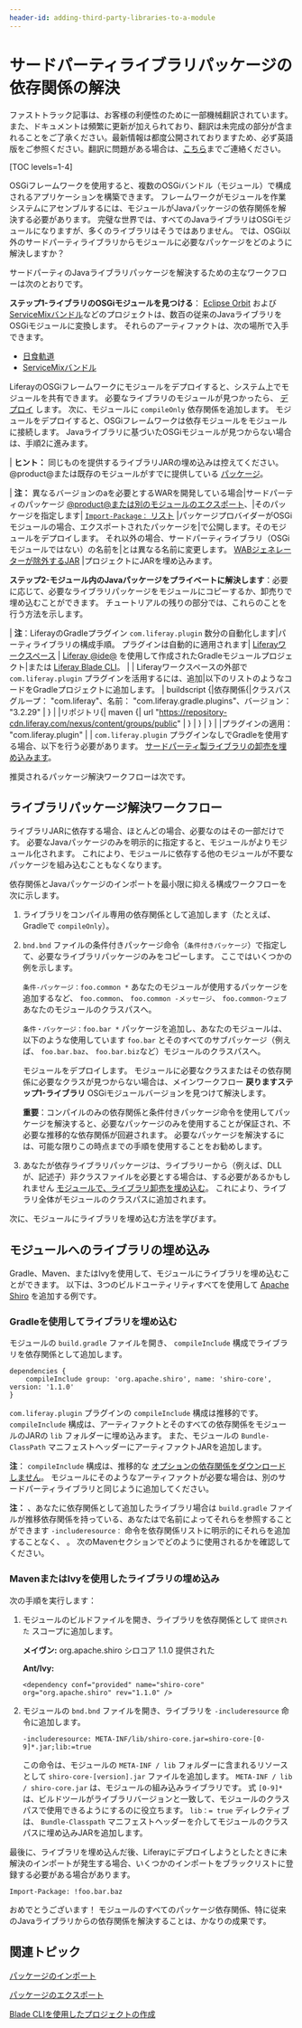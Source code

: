 ```yaml
---
header-id: adding-third-party-libraries-to-a-module
---
```


# サードパーティライブラリパッケージの依存関係の解決

<p class="alert alert-info"><span class="wysiwyg-color-blue120">ファストトラック記事は、お客様の利便性のために一部機械翻訳されています。また、ドキュメントは頻繁に更新が加えられており、翻訳は未完成の部分が含まれることをご了承ください。最新情報は都度公開されておりますため、必ず英語版をご参照ください。翻訳に問題がある場合は、<a href="mailto:support-content-jp@liferay.com">こちら</a>までご連絡ください。</span></p>

[TOC levels=1-4]

OSGiフレームワークを使用すると、複数のOSGiバンドル（モジュール）で構成されるアプリケーションを構築できます。 フレームワークがモジュールを作業システムにアセンブルするには、モジュールがJavaパッケージの依存関係を解決する必要があります。 完璧な世界では、すべてのJavaライブラリはOSGiモジュールになりますが、多くのライブラリはそうではありません。 では、OSGi以外のサードパーティライブラリからモジュールに必要なパッケージをどのように解決しますか？

サードパーティのJavaライブラリパッケージを解決するための主なワークフローは次のとおりです。

**ステップ1-ライブラリのOSGiモジュールを見つける**： [Eclipse Orbit](https://www.eclipse.org/orbit/) および [ServiceMixバンドル](https://servicemix.apache.org/developers/source/bundles-source.html)などのプロジェクトは、数百の従来のJavaライブラリをOSGiモジュールに変換します。 それらのアーティファクトは、次の場所で入手できます。

  - [日食軌道](https://download.eclipse.org/tools/orbit/downloads/drops/R20170919201930/)
  - [ServiceMixバンドル](https://mvnrepository.com/artifact/org.apache.servicemix.bundles)

LiferayのOSGiフレームワークにモジュールをデプロイすると、システム上でモジュールを共有できます。 必要なライブラリのモジュールが見つかったら、 [デプロイ](/docs/7-1/tutorials/-/knowledge_base/t/starting-module-development#building-and-deploying-a-module) します。 次に、モジュールに `compileOnly` 依存関係を追加します。 モジュールをデプロイすると、OSGiフレームワークは依存モジュールをモジュールに接続します。 Javaライブラリに基づいたOSGiモジュールが見つからない場合は、手順2に進みます。

| **ヒント：** 同じものを提供するライブラリJARの埋め込みは控えてください。 @product@または既存のモジュールがすでに提供している [パッケージ](/docs/7-1/reference/-/knowledge_base/r/third-party-packages-portal-exports)。

| **注：** 異なるバージョンのaを必要とするWARを開発している場合|サードパーティのパッケージ [@product@または別のモジュールのエクスポート](/docs/7-1/reference/-/knowledge_base/r/third-party-packages-portal-exports)、|そのパッケージを指定します| [`Import-Package：` リスト](/docs/7-1/tutorials/-/knowledge_base/t/importing-packages) |パッケージプロバイダーがOSGiモジュールの場合、エクスポートされたパッケージを|で公開します。そのモジュールをデプロイします。 それ以外の場合、サードパーティライブラリ（OSGiモジュールではない）の名前を|とは異なる名前に変更します。 [WABジェネレーターが除外するJAR](/docs/7-1/tutorials/-/knowledge_base/t/resolving-a-plugins-dependencies#understanding-excluded-jars) |プロジェクトにJARを埋め込みます。

**ステップ2-モジュール内のJavaパッケージをプライベートに解決します**：必要に応じて、必要なライブラリパッケージをモジュールにコピーするか、卸売りで埋め込むことができます。 チュートリアルの残りの部分では、これらのことを行う方法を示します。

| **注**：LiferayのGradleプラグイン `com.liferay.plugin` 数分の</code>自動化します|パーティライブラリの構成手順。 プラグインは自動的に適用されます| [Liferayワークスペース](/docs/7-1/tutorials/-/knowledge_base/t/liferay-workspace) | [Liferay @ide@](/docs/7-1/tutorials/-/knowledge_base/t/liferay-ide) を使用して作成されたGradleモジュールプロジェクト|または [Liferay Blade CLI](/docs/7-1/tutorials/-/knowledge_base/t/blade-cli)。 | | Liferayワークスペースの外部で `com.liferay.plugin` プラグインを活用するには、追加|以下のリストのようなコードをGradleプロジェクトに追加します。 | buildscript {|依存関係{|クラスパスグループ： "com.liferay"、名前： "com.liferay.gradle.plugins"、バージョン： "3.2.29" | } | |リポジトリ{| maven {| url "<https://repository-cdn.liferay.com/nexus/content/groups/public>" | } | } | } | |プラグインの適用： "com.liferay.plugin" | | `com.liferay.plugin` プラグインなしでGradleを使用する場合、以下を行う必要があります。 [サードパーティ製ライブラリの卸売を埋め込みます](#embedding-a-library-using-gradle)。

推奨されるパッケージ解決ワークフローは次です。

## ライブラリパッケージ解決ワークフロー

ライブラリJARに依存する場合、ほとんどの場合、必要なのはその一部だけです。 必要なJavaパッケージのみを明示的に指定すると、モジュールがよりモジュール化されます。 これにより、モジュールに依存する他のモジュールが不要なパッケージを組み込むこともなくなります。

依存関係とJavaパッケージのインポートを最小限に抑える構成ワークフローを次に示します。

1.  ライブラリをコンパイル専用の依存関係として追加します（たとえば、Gradleで `compileOnly`）。

2.  `bnd.bnd` ファイルの条件付きパッケージ命令（`条件付きパッケージ`）で指定して、必要なライブラリパッケージのみをコピーします。 ここではいくつかの例を示します。

    `条件-パッケージ：foo.common *` あなたのモジュールが使用するパッケージを追加するなど、 `foo.common`、 `foo.common -メッセージ`、 `foo.common-ウェブ` あなたのモジュールのクラスパスへ。

    `条件・パッケージ：foo.bar *` パッケージを追加し、あなたのモジュールは、以下のような使用しています `foo.bar` とそのすべてのサブパッケージ（例えば、 `foo.bar.baz`、 `foo.bar.biz`など）モジュールのクラスパスへ。

    モジュールをデプロイします。 モジュールに必要なクラスまたはその依存関係に必要なクラスが見つからない場合は、メインワークフロー **戻りますステップ1-ライブラリ** OSGiモジュールバージョンを見つけて解決します。

    **重要**：コンパイルのみの依存関係と条件付きパッケージ命令を使用してパッケージを解決すると、必要なパッケージのみを使用することが保証され、不必要な推移的な依存関係が回避されます。 必要なパッケージを解決するには、可能な限りこの時点までの手順を使用することをお勧めします。

3.  あなたが依存ライブラリパッケージは、ライブラリーから（例えば、DLLが、記述子）非クラスファイルを必要とする場合は、する必要があるかもしれません [モジュールで、ライブラリ卸売を埋め込む](#embedding-libraries-in-a-module)。 これにより、ライブラリ全体がモジュールのクラスパスに追加されます。

次に、モジュールにライブラリを埋め込む方法を学びます。

## モジュールへのライブラリの埋め込み

Gradle、Maven、またはIvyを使用して、モジュールにライブラリを埋め込むことができます。 以下は、3つのビルドユーティリティすべてを使用して [Apache Shiro](https://shiro.apache.org) を追加する例です。

### Gradleを使用してライブラリを埋め込む

モジュールの `build.gradle` ファイルを開き、 `compileInclude` 構成でライブラリを依存関係として追加します。

    dependencies {
        compileInclude group: 'org.apache.shiro', name: 'shiro-core', version: '1.1.0'
    }

`com.liferay.plugin` プラグインの `compileInclude` 構成は推移的です。 `compileInclude` 構成は、アーティファクトとそのすべての依存関係をモジュールのJARの `lib` フォルダーに埋め込みます。 また、モジュールの `Bundle-ClassPath` マニフェストヘッダーにアーティファクトJARを追加します。

**注**： `compileInclude` 構成は、推移的な [オプションの依存関係をダウンロードしません](https://maven.apache.org/guides/introduction/introduction-to-optional-and-excludes-dependencies.html)。 モジュールにそのようなアーティファクトが必要な場合は、別のサードパーティライブラリと同じように追加してください。

**注：** 、あなたに依存関係として追加したライブラリ場合は `build.gradle` ファイルが推移依存関係を持っている、あなたはで名前によってそれらを参照することができます `-includeresource：` 命令を依存関係リストに明示的にそれらを追加することなく、 。 次のMavenセクションでどのように使用されるかを確認してください。

### MavenまたはIvyを使用したライブラリの埋め込み

次の手順を実行します：

1.  モジュールのビルドファイルを開き、ライブラリを依存関係として `提供された` スコープに追加します。

    **メイヴン:**<dependency> <groupId>org.apache.shiro</groupId> <artifactId>シロコア</artifactId> <version>1.1.0</version> <scope>提供された</scope> </dependency> 

    **Ant/Ivy:**
    
        <dependency conf="provided" name="shiro-core" org="org.apache.shiro" rev="1.1.0" />

2.  モジュールの `bnd.bnd` ファイルを開き、ライブラリを `-includeresource` 命令に追加します。
   
        -includeresource: META-INF/lib/shiro-core.jar=shiro-core-[0-9]*.jar;lib:=true

    この命令は、モジュールの `META-INF / lib` フォルダーに含まれるリソースとして `shiro-core-[version].jar` ファイルを追加します。 `META-INF / lib / shiro-core.jar` は、モジュールの組み込みライブラリです。 式 `[0-9]*` は、ビルドツールがライブラリバージョンと一致して、モジュールのクラスパスで使用できるようにするのに役立ちます。 `lib：= true` ディレクティブは、 `Bundle-Classpath` マニフェストヘッダーを介してモジュールのクラスパスに埋め込みJARを追加します。

最後に、ライブラリを埋め込んだ後、Liferayにデプロイしようとしたときに未解決のインポートが発生する場合、いくつかのインポートをブラックリストに登録する必要がある場合があります。

`Import-Package: !foo.bar.baz`

おめでとうございます！ モジュールのすべてのパッケージ依存関係、特に従来のJavaライブラリからの依存関係を解決することは、かなりの成果です。

## 関連トピック

[パッケージのインポート](/docs/7-1/tutorials/-/knowledge_base/t/importing-packages)

[パッケージのエクスポート](/docs/7-1/tutorials/-/knowledge_base/t/exporting-packages)

[Blade CLIを使用したプロジェクトの作成](/docs/7-1/tutorials/-/knowledge_base/t/creating-projects-with-blade-cli)
